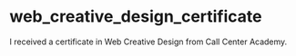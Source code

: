 # web_creative_design_certificate
I received a certificate in Web Creative Design from Call Center Academy.
